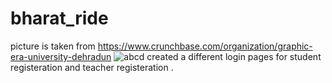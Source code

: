 # bharat_ride
picture is taken from 
https://www.crunchbase.com/organization/graphic-era-university-dehradun
![abcd](https://user-images.githubusercontent.com/95375309/221408567-881de6b2-3a3d-4bda-bdd2-bc21777a5972.jpg)
 created a different login pages for student registeration and teacher registeration .
 
